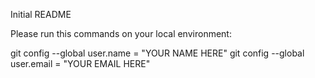 Initial README

Please run this commands on your local environment: 

git config --global user.name = "YOUR NAME HERE"
git config --global user.email = "YOUR EMAIL HERE"